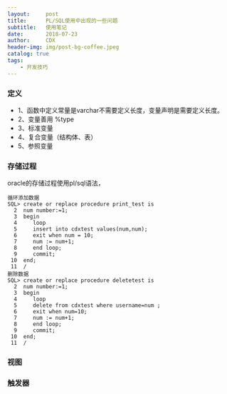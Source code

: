 ```yaml
---
layout:     post
title:      PL/SQL使用中出现的一些问题
subtitle:   使用笔记
date:       2018-07-23
author:     CDX
header-img: img/post-bg-coffee.jpeg
catalog: true
tags:
    - 开发技巧
---
```

###  定义
- 1、函数中定义常量是varchar不需要定义长度，变量声明是需要定义长度。
- 2、变量善用  %type
- 3、标准变量
- 4、复合变量（结构体、表）
- 5、参照变量
### 存储过程
oracle的存储过程使用pl/sql语法，
```
循环添加数据
SQL> create or replace procedure print_test is
  2  num number:=1;
  3  begin
  4     loop
  5     insert into cdxtest values(num,num);
  6     exit when num = 10;
  7     num := num+1;
  8     end loop;
  9     commit;
 10  end;
 11  /
删除数据
SQL> create or replace procedure deletetest is
  2  num number:=1;
  3  begin
  4     loop
  5     delete from cdxtest where username=num ;
  6     exit when num=10;
  7     num := num+1;
  8     end loop;
  9     commit;
 10  end;
 11  /
```
### 视图
### 触发器